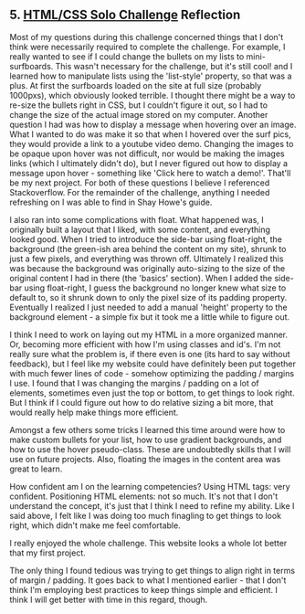 ## 5. [HTML/CSS Solo Challenge](5_HTML_CSS_solo_challenge/readme.md) Reflection

Most of my questions during this challenge concerned things that I don't think were necessarily required to complete the challenge.  For example, I really wanted to see if I could change the bullets on my lists to mini-surfboards.  This wasn't necessary for the challenge, but it's still cool! and I learned how to manipulate lists using the 'list-style' property, so that was a plus.  At first the surfboards loaded on the site at full size (probably 1000pxs), which obviously looked terrible.  I thought there might be a way to re-size the bullets right in CSS, but I couldn't figure it out, so I had to change the size of the actual image stored on my computer.  Another question I had was how to display a message when hovering over an image.  What I wanted to do was make it so that when I hovered over the surf pics, they would provide a link to a youtube video demo.  Changing the images to be opaque upon hover was not difficult, nor would be making the images links (which I ultimately didn't do), but I never figured out how to display a message upon hover - something like 'Click here to watch a demo!'.  That'll be my next project.  For both of these questions I believe I referenced Stackoverflow.  For the remainder of the challenge, anything I needed refreshing on I was able to find in Shay Howe's guide.

I also ran into some complications with float.  What happened was, I originally built a layout that I liked, with some content, and everything looked good.  When I tried to introduce the side-bar using float-right, the background (the green-ish area behind the content on my site), shrunk to just a few pixels, and everything was thrown off.  Ultimately I realized this was because the background was originally auto-sizing to the size of the original content I had in there (the 'basics' section).  When I added the side-bar using float-right, I guess the background no longer knew what size to default to, so it shrunk down to only the pixel size of its padding property.  Eventually I realized I just needed to add a manual 'height' property to the background element - a simple fix but it took me a little while to figure out.

I think I need to work on laying out my HTML in a more organized manner.  Or, becoming more efficient with how I'm using classes and id's.  I'm not really sure what the problem is, if there even is one (its hard to say without feedback), but I feel like my website could have definitely been put together with much fewer lines of code - somehow optimizing the padding / margins I use.  I found that I was changing the margins / padding on a lot of elements, sometimes even just the top or bottom, to get things to look right.  But I think if I could figure out how to do relative sizing a bit more, that would really help make things more efficient.

Amongst a few others some tricks I learned this time around were how to make custom bullets for your list, how to use gradient backgrounds, and how to use the hover pseudo-class.  These are undoubtedly skills that I will use on future projects.  Also, floating the images in the content area was great to learn.

How confident am I on the learning competencies?  Using HTML tags:  very confident.  Positioning HTML elements: not so much.  It's not that I don't understand the concept, it's just that I think I need to refine my ability.  Like I said above, I felt like I was doing too much finagling to get things to look right, which didn't make me feel comfortable.

I really enjoyed the whole challenge.  This website looks a whole lot better that my first project.

The only thing I found tedious was trying to get things to align right in terms of margin / padding.  It goes back to what I mentioned earlier - that I don't think I'm employing best practices to keep things simple and efficient.  I think I will get better with time in this regard, though.
